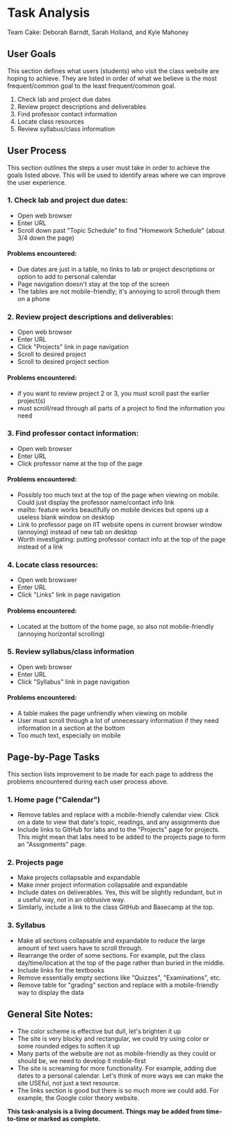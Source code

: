 # Task Analysis

Team Cake: Deborah Barndt, Sarah Holland, and Kyle Mahoney

## User Goals

This section defines what users (students) who visit the class website are hoping to achieve. They are listed in order of what we believe
is the most frequent/common goal to the least frequent/common goal. 

1. Check lab and project due dates
2. Review project descriptions and deliverables
3. Find professor contact information 
4. Locate class resources
5. Review syllabus/class information

## User Process

This section outlines the steps a user must take in order to achieve the goals listed above. This will be used to identify areas where we can improve
the user experience.

### 1. Check lab and project due dates: 
  * Open web browser
  * Enter URL
  * Scroll down past "Topic Schedule" to find "Homework Schedule" (about 3/4 down the page) 
  
#### Problems encountered: 
  * Due dates are just in a table, no links to lab or project descriptions or option to add to personal calendar 
  * Page navigation doesn't stay at the top of the screen 
  * The tables are not mobile-friendly; it's annoying to scroll through them on a phone
  
### 2. Review project descriptions and deliverables:
  * Open web browser
  * Enter URL
  * Click "Projects" link in page navigation 
  * Scroll to desired project
  * Scroll to desired project section
  
#### Problems encountered: 
  * if you want to review project 2 or 3, you must scroll past the earlier project(s)
  * must scroll/read through all parts of a project to find the information you need
  
### 3. Find professor contact information: 
  * Open web browser
  * Enter URL
  * Click professor name at the top of the page

#### Problems encountered:
  * Possibly too much text at the top of the page when viewing on mobile. Could just display the professor name/contact info link 
  * mailto: feature works beautifully on mobile devices but opens up a useless blank window on desktop 
  * Link to professor page on IIT website opens in current browser window (annoying) instead of new tab on desktop
  * Worth investigating: putting professor contact info at the top of the page instead of a link
  
### 4. Locate class resources: 
  * Open web browswer
  * Enter URL
  * Click "Links" link in page navigation
  
#### Problems encountered: 
  * Located at the bottom of the home page, so also not mobile-friendly (annoying horizontal scrolling)
  
### 5. Review syllabus/class information
  * Open web browser
  * Enter URL
  * Click "Syllabus" link in page navigation
  
#### Problems encountered:
  * A table makes the page unfriendly when viewing on mobile
  * User must scroll through a lot of unnecessary information if they need information in a section at the bottom
  * Too much text, especially on mobile

## Page-by-Page Tasks

This section lists improvement to be made for each page to address the problems encountered during each user process above. 

### 1. Home page ("Calendar")
  * Remove tables and replace with a mobile-friendly calendar view. Click on a date to view that date's topic, readings, and any assignments due
  * Include links to GitHub for labs and to the "Projects" page for projects. This might mean that labs need to be added to the projects page to form an "Assignments" page. 

### 2. Projects page
  * Make projects collapsable and expandable
  * Make inner project information collapsable and expandable 
  * Include dates on deliverables. Yes, this will be slightly redundant, but in a useful way, not in an obtrusive way. 
  * Similarly, include a link to the class GitHub and Basecamp at the top. 
  
### 3. Syllabus
  * Make all sections collapsable and expandable to reduce the large amount of text users have to scroll through.
  * Rearrange the order of some sections. For example, put the class day/time/location at the top of the page rather than buried in the middle. 
  * Include links for the textbooks
  * Remove essentially empty sections like "Quizzes", "Examinations", etc. 
  * Remove table for "grading" section and replace with a mobile-friendly way to display the data
  
## General Site Notes:
  * The color scheme is effective but dull, let's brighten it up
  * The site is very blocky and rectangular, we could try using color or some rounded edges to soften it up
  * Many parts of the website are not as mobile-friendly as they could or should be, we need to develop it mobile-first
  * The site is screaming for more functionality. For example, adding due dates to a personal calendar. Let's think of more ways we can make the site USEful, not just a text resource. 
  * The links section is good but there is so much more we could add. For example, the Google color theory website. 

  
**This task-analysis is a living document. Things may be added from time-to-time or marked as complete.**










